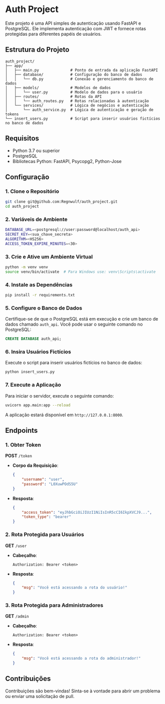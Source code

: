 # Auth Project

Este projeto é uma API simples de autenticação usando FastAPI e PostgreSQL. Ele implementa autenticação com JWT e fornece rotas protegidas para diferentes papéis de usuários.

## Estrutura do Projeto

```
auth_project/
├── app/
│   ├── main.py              # Ponto de entrada da aplicação FastAPI
│   ├── database/            # Configuração do banco de dados
│   │   └── db.py            # Conexão e gerenciamento do banco de dados
│   ├── models/              # Modelos de dados
│   │   └── user.py          # Modelo de dados para o usuário
│   ├── routes/              # Rotas da API
│   │   └── auth_routes.py   # Rotas relacionadas à autenticação
│   └── services/            # Lógica de negócios e autenticação
│       └── auth_service.py  # Lógica de autenticação e geração de tokens
└── insert_users.py          # Script para inserir usuários fictícios no banco de dados
```

## Requisitos

- Python 3.7 ou superior
- PostgreSQL
- Bibliotecas Python: FastAPI, Psycopg2, Python-Jose

## Configuração

### 1. Clone o Repositório

```bash
git clone git@github.com:Regnwulf/auth_project.git
cd auth_project
```

### 2. Variáveis de Ambiente
```bash
DATABASE_URL=<postgresql://user:password@localhost/auth_api>
SECRET_KEY=<sua_chave_secreta>
ALGORITHM=<HS256>
ACCESS_TOKEN_EXPIRE_MINUTES=<30>
```

### 3. Crie e Ative um Ambiente Virtual

```bash
python -m venv venv
source venv/bin/activate  # Para Windows use: venv\Scripts\activate
```

### 4. Instale as Dependências

```bash
pip install -r requirements.txt
```

### 5. Configure o Banco de Dados

Certifique-se de que o PostgreSQL está em execução e crie um banco de dados chamado `auth_api`. Você pode usar o seguinte comando no PostgreSQL:

```sql
CREATE DATABASE auth_api;
```

### 6. Insira Usuários Fictícios

Execute o script para inserir usuários fictícios no banco de dados:

```bash
python insert_users.py
```

### 7. Execute a Aplicação

Para iniciar o servidor, execute o seguinte comando:

```bash
uvicorn app.main:app --reload
```

A aplicação estará disponível em `http://127.0.0.1:8000`.

## Endpoints

### 1. Obter Token

**POST** `/token`

- **Corpo da Requisição**:
    ```json
    {
        "username": "user",
        "password": "L0XuwPOdS5U"
    }
    ```

- **Resposta**:
    ```json
    {
        "access_token": "eyJhbGciOiJIUzI1NiIsInR5cCI6IkpXVCJ9...",
        "token_type": "bearer"
    }
    ```

### 2. Rota Protegida para Usuários

**GET** `/user`

- **Cabeçalho**:
    ```
    Authorization: Bearer <token>
    ```

- **Resposta**:
    ```json
    {
        "msg": "Você está acessando a rota do usuário!"
    }
    ```

### 3. Rota Protegida para Administradores

**GET** `/admin`

- **Cabeçalho**:
    ```
    Authorization: Bearer <token>
    ```

- **Resposta**:
    ```json
    {
        "msg": "Você está acessando a rota do administrador!"
    }
    ```

## Contribuições

Contribuições são bem-vindas! Sinta-se à vontade para abrir um problema ou enviar uma solicitação de pull.
